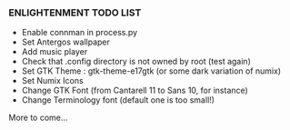 ### ENLIGHTENMENT TODO LIST

 - Enable connman in process.py
 - Set Antergos wallpaper
 - Add music player
 - Check that .config directory is not owned by root (test again)
 - Set GTK Theme : gtk-theme-e17gtk (or some dark variation of numix)
 - Set Numix Icons
 - Change GTK Font (from Cantarell 11 to Sans 10, for instance)
 - Change Terminology font (default one is too small!)

More to come...

